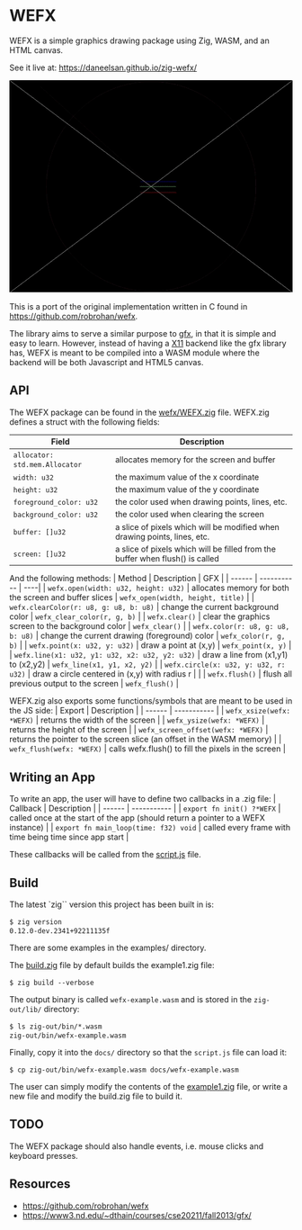 # WEFX

WEFX is a simple graphics drawing package using Zig, WASM, and an HTML canvas.

See it live at: https://daneelsan.github.io/zig-wefx/

![example1](./example1.gif)

This is a port of the original implementation written in C found in https://github.com/robrohan/wefx.

The library aims to serve a similar purpose to [gfx](https://www3.nd.edu/~dthain/courses/cse20211/fall2013/gfx/), in that it is simple and easy to learn. However, instead of having a [X11](https://en.wikipedia.org/wiki/X_Window_System) backend like the gfx library has, WEFX is meant to be compiled into a WASM module where the backend will be both Javascript and HTML5 canvas.

## API

The WEFX package can be found in the [wefx/WEFX.zig](./wefx/WEFX.zig) file.
WEFX.zig defines a struct with the following fields:

| Field                          | Description                                                                   |
| ------------------------------ | ----------------------------------------------------------------------------- |
| `allocator: std.mem.Allocator` | allocates memory for the screen and buffer                                    |
| `width: u32`                   | the maximum value of the x coordinate                                         |
| `height: u32`                  | the maximum value of the y coordinate                                         |
| `foreground_color: u32`        | the color used when drawing points, lines, etc.                               |
| `background_color: u32`        | the color used when clearing the screen                                       |
| `buffer: []u32`                | a slice of pixels which will be modified when drawing points, lines, etc.     |
| `screen: []u32`                | a slice of pixels which will be filled from the buffer when flush() is called |

And the following methods:
| Method | Description | GFX |
| ------ | ----------- | ----|
| `wefx.open(width: u32, height: u32)` | allocates memory for both the screen and buffer slices | `wefx_open(width, height, title)` |
| `wefx.clearColor(r: u8, g: u8, b: u8)` | change the current background color | `wefx_clear_color(r, g, b)` |
| `wefx.clear()` | clear the graphics screen to the background color | `wefx_clear()` |
| `wefx.color(r: u8, g: u8, b: u8)` | change the current drawing (foreground) color | `wefx_color(r, g, b)` |
| `wefx.point(x: u32, y: u32)` | draw a point at (x,y) | `wefx_point(x, y)` |
| `wefx.line(x1: u32, y1: u32, x2: u32, y2: u32)` | draw a line from (x1,y1) to (x2,y2) | `wefx_line(x1, y1, x2, y2)` |
| `wefx.circle(x: u32, y: u32, r: u32)` | draw a circle centered in (x,y) with radius r | |
| `wefx.flush()` | flush all previous output to the screen | `wefx_flush()` |

WEFX.zig also exports some functions/symbols that are meant to be used in the JS side:
| Export | Description |
| ------ | ----------- |
| `wefx_xsize(wefx: *WEFX)` | returns the width of the screen |
| `wefx_ysize(wefx: *WEFX)` | returns the height of the screen |
| `wefx_screen_offset(wefx: *WEFX)` | returns the pointer to the screen slice (an offset in the WASM memory) |
| `wefx_flush(wefx: *WEFX)` | calls wefx.flush() to fill the pixels in the screen |

## Writing an App

To write an app, the user will have to define two callbacks in a .zig file:
| Callback | Description |
| ------ | ----------- |
| `export fn init() ?*WEFX` | called once at the start of the app (should return a pointer to a WEFX instance) |
| `export fn main_loop(time: f32) void` | called every frame with time being time since app start |

These callbacks will be called from the [script.js](./docs/script.js) file.

## Build

The latest `zig`` version this project has been built in is:
```shell
$ zig version
0.12.0-dev.2341+92211135f
```

There are some examples in the examples/ directory.

The [build.zig](./build.zig) file by default builds the example1.zig file:

```shell
$ zig build --verbose
```

The output binary is called `wefx-example.wasm` and is stored in the `zig-out/lib/` directory:

```shell
$ ls zig-out/bin/*.wasm
zig-out/bin/wefx-example.wasm
```

Finally, copy it into the `docs/` directory so that the `script.js` file can load it:
```shell
$ cp zig-out/bin/wefx-example.wasm docs/wefx-example.wasm
```	

The user can simply modify the contents of the [example1.zig](./examples/example1.zig) file, or write a new file and modify the build.zig file to build it.

## TODO

The WEFX package should also handle events, i.e. mouse clicks and keyboard presses.

## Resources

-   https://github.com/robrohan/wefx
-   https://www3.nd.edu/~dthain/courses/cse20211/fall2013/gfx/
